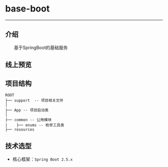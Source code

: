 # base-boot

------------------

## 介绍

&emsp;&emsp;基于SpringBoot的基础服务

## 线上预览

## 项目结构

```
ROOT
├── support  -- 项目相关文件
│
├── App -- 项目启动类
│
├── common -- 公用模块
|    ├── enums -- 枚举工具类
├── resources
```

## 技术选型

- 核心框架：`Spring Boot 2.5.x`
